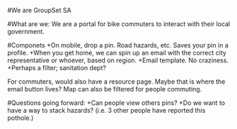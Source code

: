 #We are GroupSet SA

#What are we:
We are a portal for bike commuters to interact with their local government.

#Componets
+On mobile, drop a pin. Road hazards, etc. Saves your pin in a profile.
+When you get home, we can spin up an email with the correct city representative or whoever, based on region.
+Email template. No craziness.
+Perhaps a filter; sanitation dept?


For commuters, would also have a resource page. Maybe that is where the email button lives? Map can also be filtered for people commuting.

#Questions going forward:
+Can people view others pins?
+Do we want to have a way to stack hazards? (i.e. 3 other people have reported this pothole.)
